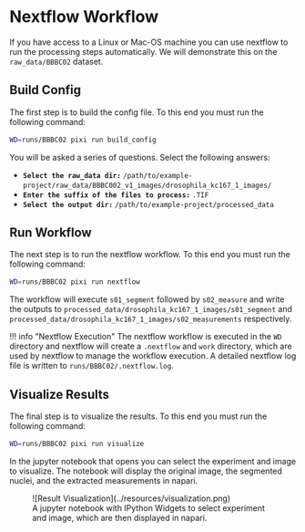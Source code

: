 # Nextflow Workflow
If you have access to a Linux or Mac-OS machine you can use nextflow to run the processing steps automatically. We will demonstrate this on the `raw_data/BBBC02` dataset.

## Build Config
The first step is to build the config file. To this end you must run the following command:
```bash
WD=runs/BBBC02 pixi run build_config
```

You will be asked a series of questions. Select the following answers:

- __`Select the raw_data dir:`__ `/path/to/example-project/raw_data/BBBC002_v1_images/drosophila_kc167_1_images/`
- __`Enter the suffix of the files to process:`__ `.TIF`
- __`Select the output dir:`__ `/path/to/example-project/processed_data`

## Run Workflow
The next step is to run the nextflow workflow. To this end you must run the following command:
```bash
WD=runs/BBBC02 pixi run nextflow
```

The workflow will execute `s01_segment` followed by `s02_measure` and write the outputs to `processed_data/drosophila_kc167_1_images/s01_segment` and `processed_data/drosophila_kc167_1_images/s02_measurements` respectively.

!!! info "Nextflow Execution"
    The nextflow workflow is executed in the `WD` directory and nextflow will create a `.nextflow` and `work` directory, which are used by nextflow to manage the workflow execution. A detailed nextflow log file is written to `runs/BBBC02/.nextflow.log`.

## Visualize Results
The final step is to visualize the results. To this end you must run the following command:
```bash
WD=runs/BBBC02 pixi run visualize
```

In the jupyter notebook that opens you can select the experiment and image to visualize. The notebook will display the original image, the segmented nuclei, and the extracted measurements in napari.

<figure markdown="span">
    ![Result Visualization](../resources/visualization.png)
    <figcaption>A jupyter notebook with IPython Widgets to select experiment and image, which are then displayed in napari.</figcaption>
</figure>
